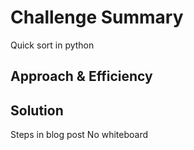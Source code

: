 # Challenge Summary
<!-- Short summary or background information -->
Quick sort in python

## Approach & Efficiency
<!-- What approach did you take? Why? What is the Big O space/time for this approach? -->


## Solution
<!-- Embedded whiteboard image -->
Steps in blog post
No whiteboard